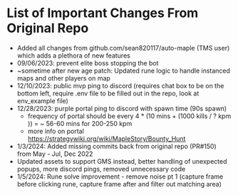 # List of Important Changes From Original Repo
* Added all changes from github.com/sean820117/auto-maple (TMS user) which adds a plethora of new features
* 09/06/2023: prevent elite boss stopping the bot
* ~sometime after new age patch: Updated rune logic to handle instanced maps and other players on map
* 12/10/2023: public mvp ping to discord (requires chat box to be on the bottom left, require .env file to be filled out in the repo, look at env_example file)
* 12/28/2023: purple portal ping to discord with spawn time (90s spawn)
   * frequency of portal should be every 4 * (10 mins + (1000 kills / ? kpm ))  = ~ 56-60 mins for 200-250 kpm
   * more info on portal https://strategywiki.org/wiki/MapleStory/Bounty_Hunt
* 1/3/2024: Added missing commits back from original repo (PR#150) from May - Jul, Dec 2022 
* Updated assets to support GMS instead, better handling of unexpected popups, more discord pings, removed unnecessary code
* 1/5/2024: Rune solve improvement - remove noise pt 1 (capture frame before clicking rune, capture frame after and filter out matching area)